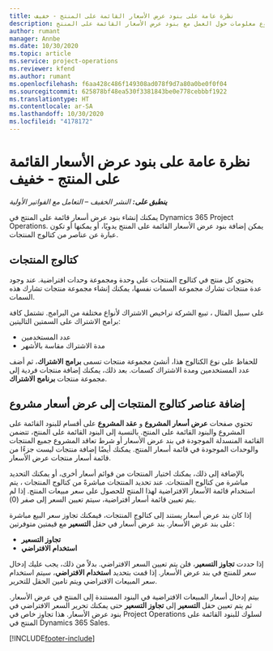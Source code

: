 ```yaml
---
title: نظرة عامة على بنود عرض الأسعار القائمة على المنتج - خفيف
description: يقدم هذا الموضوع معلومات حول العمل مع بنود عرض الأسعار القائمة على المنتج.
author: rumant
manager: Annbe
ms.date: 10/30/2020
ms.topic: article
ms.service: project-operations
ms.reviewer: kfend
ms.author: rumant
ms.openlocfilehash: f6aa428c486f149308ad078f9d7a80a0be0f0f04
ms.sourcegitcommit: 625878bf48ea530f3381843be0e778cebbbf1922
ms.translationtype: HT
ms.contentlocale: ar-SA
ms.lasthandoff: 10/30/2020
ms.locfileid: "4178172"
---
```

# <a name="product-based-quote-lines-overview---lite"></a>نظرة عامة على بنود عرض الأسعار القائمة على المنتج - خفيف

_**ينطبق على:** النشر الخفيف – التعامل مع الفواتير الأولية_

يمكنك إنشاء بنود عرض أسعار قائمة على المنتج في Dynamics 365 Project Operations. يمكن إضافة بنود عرض الأسعار القائمة على المنتج يدويًا، أو يمكنها أو تكون عبارة عن عناصر من كتالوج المنتجات.

## <a name="product-catalog"></a>كتالوج المنتجات

يحتوي كل منتج في كتالوج المنتجات على وحدة ومجموعة وحدات افتراضية. عند وجود عدة منتجات تشارك مجموعة السمات نفسها، يمكنك إنشاء مجموعة منتجات تشارك هذه السمات. 

على سبيل المثال ، تبيع الشركة تراخيص الاشتراك لأنواع مختلفة من البرامج. تشتمل كافة برامج الاشتراك على السمتين التاليتين:

- عدد المستخدمين
- مدة الاشتراك مقاسة بالأشهر

للحفاظ على نوع الكتالوج هذا، أنشئ مجموعة منتجات تسمى **برامج الاشتراك**، ثم أضف عدد المستخدمين ومدة الاشتراك كسمات. بعد ذلك، يمكنك إضافة منتجات فردية إلى مجموعة منتجات **برنامج الاشتراك**.

## <a name="add-product-catalog-items-to-a-project-quote"></a>إضافة عناصر كتالوج المنتجات إلى عرض أسعار مشروع

تحتوي صفحات **عرض أسعار المشروع** و **عقد المشروع** على أقسام للبنود القائمة على المشروع والبنود القائمة على المنتج. بالنسبة إلى البنود القائمة على المنتج، تتضمن القائمة المنسدلة الموجودة في بند عرض الأسعار أو شرط تعاقد المشروع جميع المنتجات والوحدات الموجودة في قائمة أسعار المنتج. يمكنك أيضًا إضافة منتجات ليست جزءًا من قائمة أسعار منتجات عرض الأسعار.

بالإضافة إلى ذلك، يمكنك اختيار المنتجات من قوائم أسعار أخرى، أو يمكنك التحديد مباشرة من كتالوج المنتجات. عند تحديد المنتجات مباشرةً من كتالوج المنتجات ، يتم استخدام قائمة الأسعار الافتراضية لهذا المنتج للحصول على سعر مبيعات المنتج. إذا لم يتم تعيين قائمة أسعار افتراضية، سيتم تعيين السعر إلى صفر (0).

إذا كان بند عرض أسعار يستند إلى كتالوج المنتجات، فيمكنك تجاوز سعر البيع مباشرة على بند عرض الأسعار. بند عرض أسعار في حقل **التسعير** مع قيمتين متوفرتين:

- **تجاوز التسعير**
- **‏‏استخدام الافتراضي**

إذا حددت **تجاوز التسعير**، فلن يتم تعيين السعر الافتراضي. بدلاً من ذلك، يجب عليك إدخال سعر للمنتج في بند عرض الأسعار. إذا قمت بتحديد **استخدام الافتراضي**، سيتم استخدام سعر المبيعات الافتراضي ويتم تامين الحقل للتحرير.

بيتم إدخال أسعار المبيعات الافتراضية في البنود المستندة إلى المنتج في عرض الأسعار. ثم يتم تعيين حقل **التسعير** إلى **تجاوز التسعير** حتى يمكنك تحرير السعر الافتراضي في بنود عرض الأسعار. هذا تجاوز خاص في Project Operations لسلوك للبنود القائمة على المنتج في Dynamics 365 Sales.


[!INCLUDE[footer-include](../../includes/footer-banner.md)]